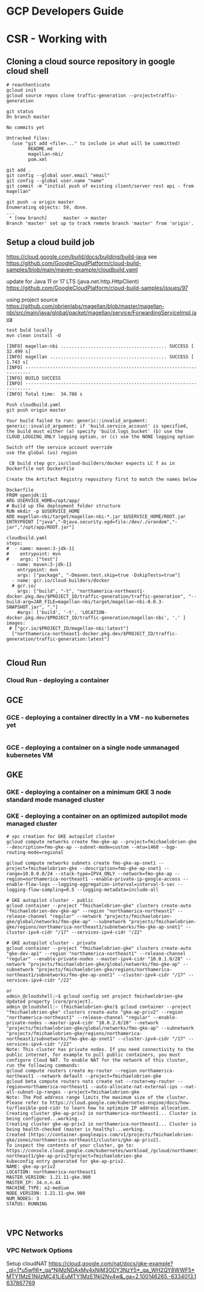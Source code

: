 # GCP Developers Guide
# CSR - Working with
## Cloning a cloud source repository in google cloud shell
```
# reauthenticate
gcloud init
gcloud source repos clone traffic-generation --project=traffic-generation

git status
On branch master

No commits yet

Untracked files:
  (use "git add <file>..." to include in what will be committed)
        README.md
        magellan-nbi/
        pom.xml

git add .
git config --global user.email "email"
git config --global user.name "name"
git commit -m "initial push of existing client/server rest api - from magellan"

git push -u origin master
Enumerating objects: 59, done.
...
 * [new branch]      master -> master
Branch 'master' set up to track remote branch 'master' from 'origin'.
```

## Setup a cloud build job
https://cloud.google.com/build/docs/building/build-java see https://github.com/GoogleCloudPlatform/cloud-build-samples/blob/main/maven-example/cloudbuild.yaml

update for Java 11 or 17 LTS (java.net.http.HttpClient)
https://github.com/GoogleCloudPlatform/cloud-build-samples/issues/97

using project source
https://github.com/obrienlabs/magellan/blob/master/magellan-nbi/src/main/java/global/packet/magellan/service/ForwardingServiceImpl.java

```
test buld locally
mvn clean install -U

[INFO] magellan-nbi ....................................... SUCCESS [ 32.499 s]
[INFO] magellan ........................................... SUCCESS [  1.743 s]
[INFO] ------------------------------------------------------------------------
[INFO] BUILD SUCCESS
[INFO] ------------------------------------------------------------------------
[INFO] Total time:  34.786 s

Push cloudbuild.yaml
git push origin master

Your build failed to run: generic::invalid_argument: generic::invalid_argument: if 'build.service_account' is specified, the build must either (a) specify 'build.logs_bucket' (b) use the CLOUD_LOGGING_ONLY logging option, or (c) use the NONE logging option

Switch off the service account override
use the global (us) region

 CB build step gcr.io/cloud-builders/docker expects LC f as in Dockerfile not DockerFile

Create the Artifact Registry repository first to match the names below

Dockerfile
FROM openjdk:11
ARG USERVICE_HOME=/opt/app/
# Build up the deployment folder structure
RUN mkdir -p $USERVICE_HOME
ADD magellan-nbi/target/magellan-nbi-*.jar $USERVICE_HOME/ROOT.jar
ENTRYPOINT ["java","-Djava.security.egd=file:/dev/./urandom","-jar","/opt/app/ROOT.jar"]

cloudbuild.yaml
steps:
#  - name: maven:3-jdk-11
#    entrypoint: mvn
#    args: ["test"]
  - name: maven:3-jdk-11
    entrypoint: mvn
    args: ["package", "-Dmaven.test.skip=true -DskipTests=true"]
  - name: gcr.io/cloud-builders/docker
  # gcr.io/
    args: ["build", "-t", "northamerica-northeast1-docker.pkg.dev/$PROJECT_ID/traffic-generation/traffic-generation", "--build-arg=JAR_FILE=magellan-nbi/target/magellan-nbi-0.0.3-SNAPSHOT.jar", "."]
    #args: ['build', '-t', 'LOCATION-docker.pkg.dev/$PROJECT_ID/traffic-generation/magellan-nbi', '.' ]
images: 
 # ["gcr.io/$PROJECT_ID/magellan-nbi:latest"]
  ["northamerica-northeast1-docker.pkg.dev/$PROJECT_ID/traffic-generation/traffic-generation:latest"]
 
```
## Cloud Run

### Cloud Run - deploying a container

## GCE

### GCE - deploying a container directly in a VM - no kubernetes yet

```

```

### GCE - deploying a container on a single node unmanaged kubernetes VM

## GKE

### GKE - deploying a container on a minimum GKE 3 node standard mode managed cluster

### GKE - deploying a container on an optimized autopilot mode managed cluster


```
# vpc creation for GKE autopilot cluster
gcloud compute networks create fmo-gke-ap --project=fmichaelobrien-gke --description=fmo-gke-ap --subnet-mode=custom --mtu=1460 --bgp-routing-mode=regional

gcloud compute networks subnets create fmo-gke-ap-snet1 --project=fmichaelobrien-gke --description=fmo-gke-ap-snet1 --range=10.0.0.0/24 --stack-type=IPV4_ONLY --network=fmo-gke-ap --region=northamerica-northeast1 --enable-private-ip-google-access --enable-flow-logs --logging-aggregation-interval=interval-5-sec --logging-flow-sampling=0.5 --logging-metadata=include-all

# GKE autopilot cluster - public
gcloud container --project "fmichaelobrien-gke" clusters create-auto "fmichaelobrien-dev-gke-ap" --region "northamerica-northeast1" --release-channel "regular" --network "projects/fmichaelobrien-gke/global/networks/fmo-gke-ap" --subnetwork "projects/fmichaelobrien-gke/regions/northamerica-northeast1/subnetworks/fmo-gke-ap-snet1" --cluster-ipv4-cidr "/17" --services-ipv4-cidr "/22"

# GKE autopilot cluster - private
gcloud container --project "fmichaelobrien-gke" clusters create-auto "gke-dev-ap1" --region "northamerica-northeast1" --release-channel "regular" --enable-private-nodes --master-ipv4-cidr "10.0.1.0/28" --network "projects/fmichaelobrien-gke/global/networks/fmo-gke-ap" --subnetwork "projects/fmichaelobrien-gke/regions/northamerica-northeast1/subnetworks/fmo-gke-ap-snet1" --cluster-ipv4-cidr "/17" --services-ipv4-cidr "/22"

or
admin_@cloudshell:~$ gcloud config set project fmichaelobrien-gke
Updated property [core/project].
admin_@cloudshell:~ (fmichaelobrien-gke)$ gcloud container --project "fmichaelobrien-gke" clusters create-auto "gke-ap-priv2" --region "northamerica-northeast1" --release-channel "regular" --enable-private-nodes --master-ipv4-cidr "10.0.2.0/28" --network "projects/fmichaelobrien-gke/global/networks/fmo-gke-ap" --subnetwork "projects/fmichaelobrien-gke/regions/northamerica-northeast1/subnetworks/fmo-gke-ap-snet1" --cluster-ipv4-cidr "/17" --services-ipv4-cidr "/22"
Note: This cluster has private nodes. If you need connectivity to the public internet, for example to pull public containers, you must configure Cloud NAT. To enable NAT for the network of this cluster, run the following commands:
gcloud compute routers create my-router --region northamerica-northeast1 --network default --project=fmichaelobrien-gke
gcloud beta compute routers nats create nat --router=my-router --region=northamerica-northeast1 --auto-allocate-nat-external-ips --nat-all-subnet-ip-ranges --project=fmichaelobrien-gke
Note: The Pod address range limits the maximum size of the cluster. Please refer to https://cloud.google.com/kubernetes-engine/docs/how-to/flexible-pod-cidr to learn how to optimize IP address allocation.
Creating cluster gke-ap-priv2 in northamerica-northeast1... Cluster is being configured...working..
Creating cluster gke-ap-priv2 in northamerica-northeast1... Cluster is being health-checked (master is healthy)...working.  
Created [https://container.googleapis.com/v1/projects/fmichaelobrien-gke/zones/northamerica-northeast1/clusters/gke-ap-priv2].
To inspect the contents of your cluster, go to: https://console.cloud.google.com/kubernetes/workload_/gcloud/northamerica-northeast1/gke-ap-priv2?project=fmichaelobrien-gke
kubeconfig entry generated for gke-ap-priv2.
NAME: gke-ap-priv2
LOCATION: northamerica-northeast1
MASTER_VERSION: 1.21.11-gke.900
MASTER_IP: 34.n.n.44
MACHINE_TYPE: e2-medium
NODE_VERSION: 1.21.11-gke.900
NUM_NODES: 3
STATUS: RUNNING



```

## VPC Networks
### VPC Network Options

Setup cloudNAT https://cloud.google.com/nat/docs/gke-example?_gl=1*u5wfl6*_ga*NjMzNDAxMy4xNjM3ODY3NzY5*_ga_WH2QY8WWF5*MTY1MzE1NjIzMC41LjEuMTY1MzE1NjI2Ny4w&_ga=2.100146265.-6334013.1637867769
